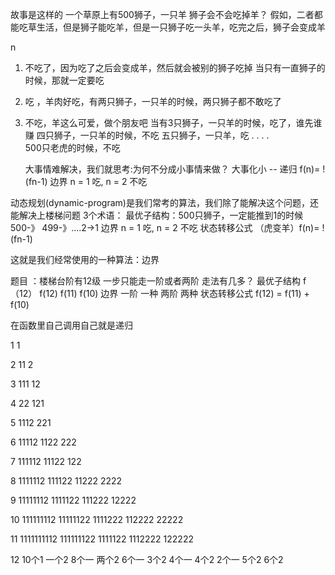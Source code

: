 故事是这样的
  一个草原上有500狮子，一只羊
  狮子会不会吃掉羊？
  假如，二者都能吃草生活，但是狮子能吃羊，但是一只狮子吃一头羊，吃完之后，狮子会变成羊

  n

1. 不吃了，因为吃了之后会变成羊，然后就会被别的狮子吃掉
   当只有一直狮子的时候，那就一定要吃
2. 吃 ，羊肉好吃，有两只狮子，一只羊的时候，两只狮子都不敢吃了
3. 不吃，羊这么可爱，做个朋友吧
   当有3只狮子，一只羊的时候，吃了，谁先谁赚
   四只狮子，一只羊的时候，不吃
   五只狮子，一只羊，吃
            .
            .
            .
            .          
   500只老虎的时候，不吃

   大事情难解决，我们就思考:为何不分成小事情来做？
   大事化小  -- 递归
   f(n)= !(fn-1)
   边界 n = 1 吃, n = 2 不吃

  动态规划(dynamic-program)是我们常考的算法，我们除了能解决这个问题，还能解决上楼梯问题
  3个术语：
    最优子结构：500只狮子，一定能推到1的时候  500-》 499-》....2->1
    边界 n = 1 吃, n = 2 不吃
    状态转移公式  （虎变羊）f(n)= !(fn-1)
    

   这就是我们经常使用的一种算法：边界


   题目 ：楼梯台阶有12级 一步只能走一阶或者两阶 走法有几多？
   最优子结构 f（12）
   f(12)   f(11) f(10)
   边界  一阶    一种
         两阶    两种
   状态转移公式 f(12) = f(11) + f(10)

   在函数里自己调用自己就是递归


   1  1 

   2  11  2

   3  111  12 

   4  22 121

   5  1112  221 

   6  11112  1122 222

   7  111112  11122  122 

   8 1111112  111122 11222 2222

  9 11111112  1111122  111222  12222

  10  111111112  11111122  1111222 112222  22222

  11  1111111112 111111122 1111122 1112222 122222 

  12  10个1 一个2 
      8个一  两个2
      6个一  3个2
      4个一  4个2
      2个一  5个2
      6个2